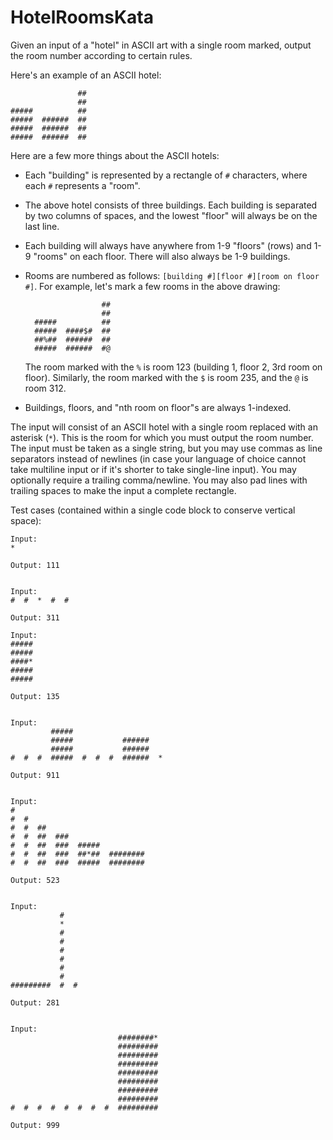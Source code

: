# HotelRoomsKata

Given an input of a "hotel" in ASCII art with a single room marked, output the
room number according to certain rules.

Here's an example of an ASCII hotel:

                   ##
                   ##
    #####          ##
    #####  ######  ##
    #####  ######  ##
    #####  ######  ##

Here are a few more things about the ASCII hotels:

- Each "building" is represented by a rectangle of `#` characters, where each
  `#` represents a "room".

- The above hotel consists of three buildings. Each building is separated by
  two columns of spaces, and the lowest "floor" will always be on the last
  line.

- Each building will always have anywhere from 1-9 "floors" (rows) and 1-9
  "rooms" on each floor. There will also always be 1-9 buildings.

- Rooms are numbered as follows: `[building #][floor #][room on floor #]`. For
  example, let's mark a few rooms in the above drawing:

                       ##
                       ##
        #####          ##
        #####  ####$#  ##
        ##%##  ######  ##
        #####  ######  #@

    The room marked with the `%` is room 123 (building 1, floor 2, 3rd room on
    floor). Similarly, the room marked with the `$` is room 235, and the `@` is
    room 312.

- Buildings, floors, and "nth room on floor"s are always 1-indexed.

The input will consist of an ASCII hotel with a single room replaced with an
asterisk (`*`). This is the room for which you must output the room number. The
input must be taken as a single string, but you may use commas as line
separators instead of newlines (in case your language of choice cannot take
multiline input or if it's shorter to take single-line input). You may
optionally require a trailing comma/newline. You may also pad lines with
trailing spaces to make the input a complete rectangle.

Test cases (contained within a single code block to conserve vertical space):

    Input:
    *

    Output: 111


    Input:
    #  #  *  #  #

    Output: 311

    Input:
    #####
    #####
    ####*
    #####
    #####

    Output: 135


    Input:
             #####
             #####           ######
             #####           ######
    #  #  #  #####  #  #  #  ######  *

    Output: 911


    Input:
    #
    #  #
    #  #  ##
    #  #  ##  ###
    #  #  ##  ###  #####
    #  #  ##  ###  ##*##  ########
    #  #  ##  ###  #####  ########

    Output: 523


    Input:
               #
               *
               #
               #
               #
               #
               #
               #
    #########  #  #

    Output: 281


    Input:
                            ########*
                            #########
                            #########
                            #########
                            #########
                            #########
                            #########
                            #########
    #  #  #  #  #  #  #  #  #########

    Output: 999